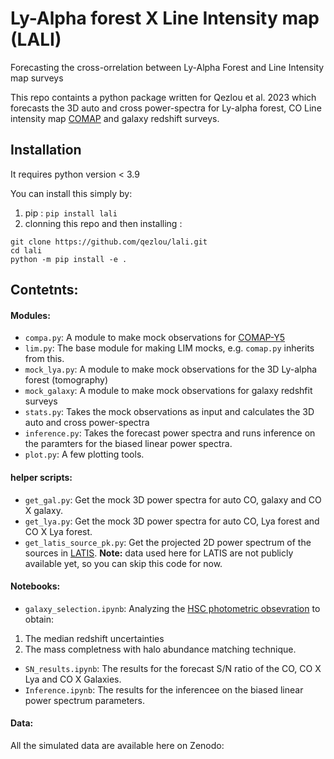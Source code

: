# Ly-Alpha forest X Line Intensity map (LALI)
Forecasting the cross-orrelation between Ly-Alpha Forest and Line Intensity map surveys 

This repo containts a python package written for Qezlou et al. 2023 which forecasts the 3D auto and cross power-spectra for Ly-alpha forest, CO Line intensity map [COMAP](https://comap.caltech.edu/) and galaxy redshift surveys. 


## Installation
It requires python version < 3.9

You can install this simply by:

1. pip :  `pip install lali`
2. clonning this repo and then installing : 
```
git clone https://github.com/qezlou/lali.git
cd lali
python -m pip install -e .
```

## Contetnts:
#### Modules:
- `compa.py`: A module to make mock observations for [COMAP-Y5](https://comap.caltech.edu/)
- `lim.py`: The base module for making LIM mocks, e.g. `comap.py` inherits from this. 
- `mock_lya.py`: A module to make mock observations for the 3D Ly-alpha forest (tomography)
- `mock_galaxy`: A module to make mock observations for galaxy redshfit surveys 
- `stats.py`: Takes the mock observations as input and calculates the 3D auto and cross power-spectra
- `inference.py`: Takes the forecast power spectra and runs inference on the paramters for the biased linear power spectra. 
- `plot.py`: A few plotting tools.

#### helper scripts:
- `get_gal.py`: Get the mock 3D power spectra for auto CO, galaxy and CO X galaxy.
- `get_lya.py`: Get the mock 3D power spectra for auto CO, Lya forest and CO X Lya forest.
- `get_latis_source_pk.py`: Get the projected 2D power spectrum of the sources in [LATIS](https://ui.adsabs.harvard.edu/abs/2020ApJ...891..147N/abstract). **Note:** data used here for LATIS are not publicly available yet, so you can skip this code for now. 

#### Notebooks:
- `galaxy_selection.ipynb`: Analyzing the [HSC photometric obsevration](https://www.clauds.net/available-data) to obtain:
1.  The median redshift uncertainties 
2.  The mass completness with halo abundance matching technique. 
- `SN_results.ipynb`: The results for the forecast S/N ratio of the CO, CO X Lya and CO X Galaxies.
- `Inference.ipynb`: The results for the inferencee on the biased linear power spectrum parameters. 

#### Data: 

All the simulated data are available here on Zenodo:
